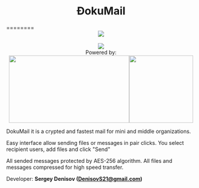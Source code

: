 <center><h1>ÐokuMail</h1></center>
========
<center><img src="http://94.232.48.110/sc.png"/><br><br>
<img src="http://94.232.48.110/sc2.png"/><br>Powered by:<br>
<img width=320 height=180 src="http://www.deivison.com.br/blog/wp-content/uploads/2012/12/gpl3.png"/><img width=170 height=180 src="http://upload.wikimedia.org/wikipedia/commons/thumb/c/c0/Osi_standard_logo.png/150px-Osi_standard_logo.png"/></center>


DokuMail it is a crypted and fastest mail for mini and middle organizations.

Easy interface allow sending files or messages in pair clicks. You select recipient users, add files and click "Send"

All sended messages protected by AES-256 algorithm. All files and messages compressed for high speed transfer.

Developer: <b>Sergey Denisov (DenisovS21@gmail.com)</b>
